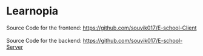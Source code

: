 # Learnopia

Source Code for the frontend: https://github.com/souvik017/E-school-Client <br><br>
Source Code for the backend: https://github.com/souvik017/E-school-Server
